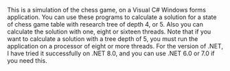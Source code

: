 
This is a simulation of the chess game, on a Visual C# Windows forms application. You can use these programs to calculate a solution for a state of chess game table with research tree of depth 4, or 5.
Also you can calculate the solution with one, eight or sixteen threads.
Note that if you want to calculate a solution with a tree depth of 5, you must run the application on a processor of eight or more threads.
For the version of .NET, I have tried it successfully on .NET 8.0, and you can use .NET 6.0 or 7.0 if you need this.
